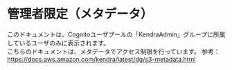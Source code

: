 # 管理者限定（メタデータ）
このドキュメントは、Cognitoユーザプールの「KendraAdmin」グループに所属しているユーザのみに表示されます。  
こちらのドキュメントは、メタデータでアクセス制限を行っています。
参考：https://docs.aws.amazon.com/kendra/latest/dg/s3-metadata.html
